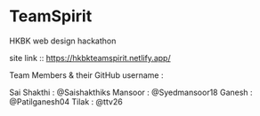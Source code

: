 # TeamSpirit
HKBK web design hackathon

site link :: https://hkbkteamspirit.netlify.app/

Team Members & their GitHub username :

Sai Shakthi : @Saishakthiks
Mansoor : @Syedmansoor18
Ganesh : @Patilganesh04
Tilak : @ttv26
